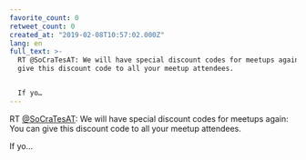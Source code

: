 ```yaml
---
favorite_count: 0
retweet_count: 0
created_at: "2019-02-08T10:57:02.000Z"
lang: en
full_text: >-
  RT @SoCraTesAT: We will have special discount codes for meetups again: You can
  give this discount code to all your meetup attendees.


  If yo…
---
```


RT [@SoCraTesAT](https://twitter.com/SoCraTesAT): We will have special discount
codes for meetups again: You can give this discount code to all your meetup
attendees.

If yo…
